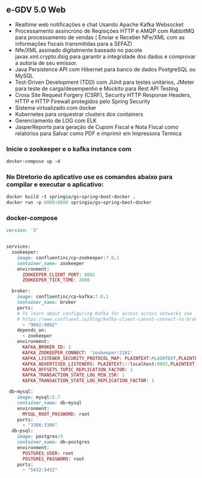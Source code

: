 ## e-GDV 5.0 Web

- Realtime web notificações e chat Usando Apache Kafka Websocket
- Processamento assíncrono de Reqisições HTTP e AMQP com RabbitMQ para processamento de vendas ( Enviar e Receber NFe/XML com as informações fiscais transmitidas para a SEFAZ)
- Nfe/XML assinado digitalmente baseado no pacote javax.xml.crypto.dsig para garantir a integridade dos dados e comprovar a autoria de seu emissor.
- Java Persistence API com Hibernet para banco de dados PostgreSQL ou MySQL
- Test-Driven Development (TDD) com JUnit para testes unitários, JMeter para teste de carga/desempenho e Mockito para Rest API Testing
- Cross Site Request Forgery (CSRF), Security HTTP Response Headers, HTTP e HTTP Firewall protegidos pelo Spring Security
- Sistema virtualizado com docker
- Kubernetes para orquestrar clusters dos containers
- Gerenciamento de LOG com ELK
- JasperReports para geração de Cupom Fiscal e Nota Fiscal como relatórios para Salvar como PDF e imprimir em Impressora Termica

### Inicie o zookeeper e o kafka instance com

```ruby
docker-compose up -d
```

### No Diretorio do aplicativo use os comandos abaixo para compilar e executar o aplicativo:

```ruby
docker build -t springio/gs-spring-boot-docker .
docker run -p 8080:8080 springio/gs-spring-boot-docker
```

### docker-compose

```ruby
version: '3'


services:
  zookeeper:
    image: confluentinc/cp-zookeeper:7.0.1
    container_name: zookeeper
    environment:
      ZOOKEEPER_CLIENT_PORT: 8081
      ZOOKEEPER_TICK_TIME: 2000

  broker:
    image: confluentinc/cp-kafka:7.0.1
    container_name: broker
    ports:
    # To learn about configuring Kafka for access across networks see
    # https://www.confluent.io/blog/kafka-client-cannot-connect-to-broker-on-aws-on-docker-etc/
      - "9092:9092"
    depends_on:
      - zookeeper
    environment:
      KAFKA_BROKER_ID: 1
      KAFKA_ZOOKEEPER_CONNECT: 'zookeeper:2181'
      KAFKA_LISTENER_SECURITY_PROTOCOL_MAP: PLAINTEXT:PLAINTEXT,PLAINTEXT_INTERNAL:PLAINTEXT
      KAFKA_ADVERTISED_LISTENERS: PLAINTEXT://localhost:9092,PLAINTEXT_INTERNAL://broker:29092
      KAFKA_OFFSETS_TOPIC_REPLICATION_FACTOR: 1
      KAFKA_TRANSACTION_STATE_LOG_MIN_ISR: 1
      KAFKA_TRANSACTION_STATE_LOG_REPLICATION_FACTOR: 1

 db-mysql:
    image: mysql:5.7
    container_name: db-mysql
    environment:
      MYSQL_ROOT_PASSWORD: root
    ports:
      - "3306:3306"
  db-psql:
    image: postgres:9
    container_name: db-postgres
    environment:
      POSTGRES_USER: root
      POSTGRES_PASSWORD: root
    ports:
      - "5432:5432"
```

